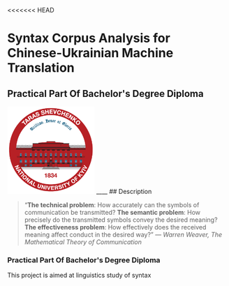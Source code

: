 <<<<<<< HEAD

# Syntax Corpus Analysis for Chinese-Ukrainian Machine Translation

## Practical Part Of Bachelor's Degree Diploma

<picture>

  <source media="(prefers-color-scheme: dark)" srcset="/Users/anastasiiaburda/Desktop/syntax-corpus-analysis-uk-zh/renknu_logo.png">
  <source media="(prefers-color-scheme: light)" srcset="/Users/anastasiiaburda/Desktop/syntax-corpus-analysis-uk-zh/renknu_logo.png">
  <img alt="Shows an illustrated sun in light mode and a moon with stars in dark mode." src="renknu_logo.png">
</picture>
____
## Description

> “**The technical problem**: How accurately can the symbols of communication be transmitted?
> **The semantic problem**: How precisely do the transmitted symbols convey the desired meaning?
> **The effectiveness problem**: How effectively does the received meaning affect conduct in the desired way?”
> _— Warren Weaver, The Mathematical Theory of Communication_

### Practical Part Of Bachelor's Degree Diploma

>

This project is aimed at linguistics study of syntax
